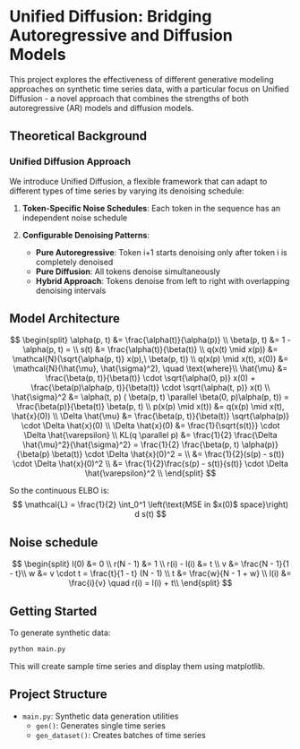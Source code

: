 # Unified Diffusion: Bridging Autoregressive and Diffusion Models

This project explores the effectiveness of different generative modeling approaches on synthetic time series data, with a particular focus on Unified Diffusion - a novel approach that combines the strengths of both autoregressive (AR) models and diffusion models.

## Theoretical Background

### Unified Diffusion Approach

We introduce Unified Diffusion, a flexible framework that can adapt to different types of time series by varying its denoising schedule:

1. **Token-Specific Noise Schedules**: Each token in the sequence has an independent noise schedule

2. **Configurable Denoising Patterns**:
   - **Pure Autoregressive**: Token i+1 starts denoising only after token i is completely denoised
   - **Pure Diffusion**: All tokens denoise simultaneously
   - **Hybrid Approach**: Tokens denoise from left to right with overlapping denoising intervals

## Model Architecture

$$ 
\begin{split}
\alpha(p, t) &= \frac{\alpha(t)}{\alpha(p)} \\
 \beta(p, t) &= 1 - \alpha(p, t) =  \\
 s(t) &= \frac{\alpha(t)}{\beta(t)} \\
q(x(t) \mid x(p)) &= \mathcal{N}(\sqrt{\alpha(p, t)} x(p),\ \beta(p, t)) \\
q(x(p) \mid x(t), x(0)) &= \mathcal{N}(\hat{\mu}, \hat{\sigma}^2), \quad \text{where}\\
 \hat{\mu} &= \frac{\beta(p, t)}{\beta(t)} \cdot \sqrt{\alpha(0, p)} x(0) + \frac{\beta(p)\alpha(p, t)}{\beta(t)} \cdot \sqrt{\alpha(t, p)} x(t) \\
 \hat{\sigma}^2 &= \alpha(t, p) ( \beta(p, t) \parallel \beta(0, p)\alpha(p, t)) = \frac{\beta(p)}{\beta(t)} \beta(p, t) \\
 p(x(p) \mid x(t)) &= q(x(p) \mid x(t), \hat{x}(0)) \\
 \Delta \hat{\mu} &= \frac{\beta(p, t)}{\beta(t)} \sqrt{\alpha(p)} \cdot \Delta \hat{x}(0) \\
 \Delta \hat{x}(0) &= \frac{1}{\sqrt{s(t)}} \cdot \Delta \hat{\varepsilon} \\
 KL(q \parallel p) &= \frac{1}{2} \frac{\Delta \hat{\mu}^2}{\hat{\sigma}^2} = \frac{1}{2} \frac{\beta(p, t) \alpha(p)}{\beta(p) \beta(t)} \cdot \Delta \hat{x}(0)^2 = \\
 &= \frac{1}{2}(s(p) - s(t)) \cdot \Delta \hat{x}(0)^2 \\
 &= \frac{1}{2}\frac{s(p) - s(t)}{s(t)} \cdot \Delta \hat{\varepsilon}^2 \\
\end{split}
$$

So the continuous ELBO is:
$$ 
\mathcal{L} = \frac{1}{2} \int_0^1 \left(\text{MSE in $x(0)$ space}\right) d s(t)
$$

## Noise schedule

$$
\begin{split}
l(0) &= 0 \\
r(N - 1) &= 1 \\
r(i) - l(i) &= t \\
v &= \frac{N - 1}{1 - t}\\
w &= v \cdot t = \frac{t}{1 - t} (N - 1) \\
t &= \frac{w}{N - 1 + w} \\
l(i) &= \frac{i}{v} \quad r(i) = l(i) + t\\
\end{split}
$$


## Getting Started

To generate synthetic data:
```python
python main.py
```


This will create sample time series and display them using matplotlib.

## Project Structure

- `main.py`: Synthetic data generation utilities
  - `gen()`: Generates single time series
  - `gen_dataset()`: Creates batches of time series

